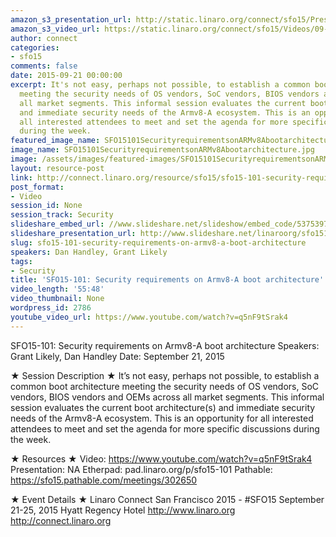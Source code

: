 ```yaml
---
amazon_s3_presentation_url: http://static.linaro.org/connect/sfo15/Presentations/09-21-Monday/SFO15-101%20Security%20and%20Boot%20Architecture-ARM%20Trusted%20Firmware.pdf
amazon_s3_video_url: https://static.linaro.org/connect/sfo15/Videos/09-21-Monday/SFO15-101%20Security%20requirements%20on%20ARMv8-A%20boot%20architecture.mp4
author: connect
categories:
- sfo15
comments: false
date: 2015-09-21 00:00:00
excerpt: It's not easy, perhaps not possible, to establish a common boot architecture
  meeting the security needs of OS vendors, SoC vendors, BIOS vendors and OEMs across
  all market segments. This informal session evaluates the current boot architecture(s)
  and immediate security needs of the Armv8-A ecosystem. This is an opportunity for
  all interested attendees to meet and set the agenda for more specific discussions
  during the week.
featured_image_name: SFO15101SecurityrequirementsonARMv8Abootarchitecture.jpg
image_name: SFO15101SecurityrequirementsonARMv8Abootarchitecture.jpg
image: /assets/images/featured-images/SFO15101SecurityrequirementsonARMv8Abootarchitecture.jpg
layout: resource-post
link: http://connect.linaro.org/resource/sfo15/sfo15-101-security-requirements-on-armv8-a-boot-architecture/
post_format:
- Video
session_id: None
session_track: Security
slideshare_embed_url: //www.slideshare.net/slideshow/embed_code/53753972
slideshare_presentation_url: http://www.slideshare.net/linaroorg/sfo15101-security-requirements-on-armv8a-boot-architecture
slug: sfo15-101-security-requirements-on-armv8-a-boot-architecture
speakers: Dan Handley, Grant Likely
tags:
- Security
title: 'SFO15-101: Security requirements on Armv8-A boot architecture'
video_length: '55:48'
video_thumbnail: None
wordpress_id: 2786
youtube_video_url: https://www.youtube.com/watch?v=q5nF9tSrak4
---
```


SFO15-101: Security requirements on Armv8-A boot architecture
Speakers: Grant Likely, Dan Handley
Date: September 21, 2015

★ Session Description ★
It’s not easy, perhaps not possible, to establish a common boot architecture meeting the security needs of OS vendors, SoC vendors, BIOS vendors and OEMs across all market segments. This informal session evaluates the current boot architecture(s) and immediate security needs of the Armv8-A ecosystem. This is an opportunity for all interested attendees to meet and set the agenda for more specific discussions during the week.

★ Resources ★
Video: https://www.youtube.com/watch?v=q5nF9tSrak4
Presentation: NA
Etherpad: pad.linaro.org/p/sfo15-101
Pathable: https://sfo15.pathable.com/meetings/302650

★ Event Details ★
Linaro Connect San Francisco 2015 - #SFO15
September 21-25, 2015
Hyatt Regency Hotel
http://www.linaro.org
http://connect.linaro.org